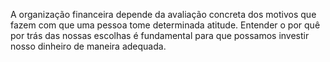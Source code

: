 ---
---

A organização financeira depende da avaliação concreta dos motivos que fazem com que uma pessoa tome determinada atitude. Entender o por quê por trás das nossas escolhas é fundamental para que possamos investir nosso dinheiro de maneira adequada. 